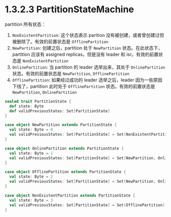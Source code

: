 # 1.3.2.3 PartitionStateMachine

partition 所有状态：

1. `NonExistentPartition`: 这个状态表示 parition 没有被创建，或者曾创建过但被删除了。有效的前置状态是 `OfflinePartition`
2. `NewPartition`: 创建之后，partition 处于 `NewPartition` 状态。在此状态下，partition 应该有 assigned replicas，但是没有 leader 和 isr。有效的前置状态是 `NonExistentPartition`
3. `OnlinePartition`: 当 partition 的 leader 选举出来，其处于 `OnlinePartition` 状态。有效的前置状态是 `NewPartition`, `OfflinePartition`
4. `OfflinePartition`: 如果经过成功的 leader 选举之后，leader 因为一些原因下线了，partition 此时处于 `OfflinePartition` 状态。有效的前置状态是 `NewPartition`, `OnlinePartition`

``` scala
sealed trait PartitionState {
  def state: Byte
  def validPreviousStates: Set[PartitionState]
}

case object NewPartition extends PartitionState {
  val state: Byte = 0
  val validPreviousStates: Set[PartitionState] = Set(NonExistentPartition)
}

case object OnlinePartition extends PartitionState {
  val state: Byte = 1
  val validPreviousStates: Set[PartitionState] = Set(NewPartition, OnlinePartition, OfflinePartition)
}

case object OfflinePartition extends PartitionState {
  val state: Byte = 2
  val validPreviousStates: Set[PartitionState] = Set(NewPartition, OnlinePartition, OfflinePartition)
}

case object NonExistentPartition extends PartitionState {
  val state: Byte = 3
  val validPreviousStates: Set[PartitionState] = Set(OfflinePartition)
}
```
